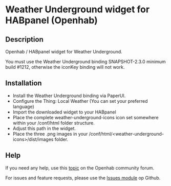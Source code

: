 # Weather Underground widget for HABpanel (Openhab)

## Description
Openhab / HABpanel widget for Weather Underground.

You must use the Weather Underground binding SNAPSHOT-2.3.0 minimum build #1212, otherwise the iconKey binding will not work.

## Installation
- Install the Weather Underground binding via PaperUI.
- Configure the Thing: Local Weather (You can set your preferred language)
- Import the downloaded widget to your HABpanel
- Place the complete weather-underground-icons icon set somewhere within your /conf/html folder structure.
- Adjust this path in the widget.
- Place the three .png images in your /conf/html/\<weather-underground-icons\>/dist/images folder.

## Help
If you need any help, use this [topic](https://community.openhab.org/t/weather-underground-widget-with-forecast/40260) on the Openhab community forum.

For issues and feature requests, please use the [Issues module](https://github.com/BasvanH/habpanel-widget-weatherunderground/issues) op Github.
